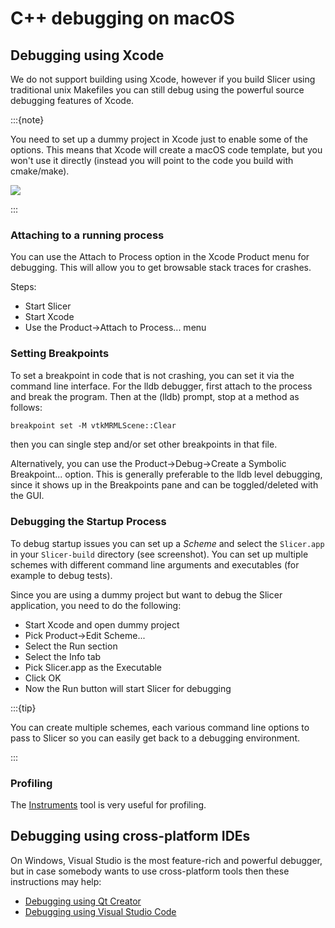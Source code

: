 # C++ debugging on macOS

## Debugging using Xcode

We do not support building using Xcode, however if you build Slicer using traditional unix Makefiles you can still debug using the powerful source debugging features of Xcode.

:::{note}

You need to set up a dummy project in Xcode just to enable some of the options. This means that Xcode will create a macOS code template, but you won't use it directly (instead you will point to the code you build with cmake/make).

![](https://github.com/Slicer/Slicer/releases/download/docs-resources/debugging_xcode.png)

:::

### Attaching to a running process

You can use the Attach to Process option in the Xcode Product menu for debugging. This will allow you to get browsable stack traces for crashes.

Steps:
- Start Slicer
- Start Xcode
- Use the Product->Attach to Process... menu

### Setting Breakpoints

To set a breakpoint in code that is not crashing, you can set it via the command line interface.  For the lldb debugger, first attach to the process and break the program.  Then at the (lldb) prompt, stop at a method as follows:

```txt
breakpoint set -M vtkMRMLScene::Clear
```

then you can single step and/or set other breakpoints in that file.

Alternatively, you can use the Product->Debug->Create a Symbolic Breakpoint... option.  This is generally preferable to the lldb level debugging, since it shows up in the Breakpoints pane and can be toggled/deleted with the GUI.

### Debugging the Startup Process

To debug startup issues you can set up a *Scheme* and select the `Slicer.app` in your `Slicer-build` directory (see screenshot). You can set up multiple schemes with different command line arguments and executables (for example to debug tests).

Since you are using a dummy project but want to debug the Slicer application, you need to do the following:

- Start Xcode and open dummy project
- Pick Product->Edit Scheme...
- Select the Run section
- Select the Info tab
- Pick Slicer.app as the Executable
- Click OK
- Now the Run button will start Slicer for debugging

:::{tip}

You can create multiple schemes, each various command line options to pass to Slicer so you can easily get back to a debugging environment.

:::

### Profiling

The [Instruments](http://en.wikipedia.org/wiki/Instruments_%28application%29) tool is very useful for profiling.

## Debugging using cross-platform IDEs

On Windows, Visual Studio is the most feature-rich and powerful debugger, but in case somebody wants to use cross-platform tools then these instructions may help:

- [Debugging using Qt Creator](qtcreatorcpp.md)
- [Debugging using Visual Studio Code](vscodecpp.md)
